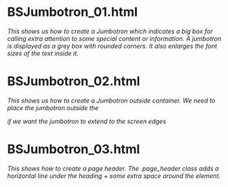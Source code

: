 # BSJumbotron_01.html
*This shows us how to create a Jumbotron which indicates a big box for calling extra attention to some special content*
*or information. A jumbotron is displayed as a grey box with rounded corners. It also enlarges the font sizes of the text*
*inside it.*

# BSJumbotron_02.html
*This shows us how to create a Jumbotron outside container. We need to place the jumbotron outside the <div class="container">*
*if we want the jumbotron to extend to the screen edges*

# BSJumbotron_03.html
*This shows how to create a page header. The .page_header class adds a horizontal line under the heading + some extra space*
*around the element.*